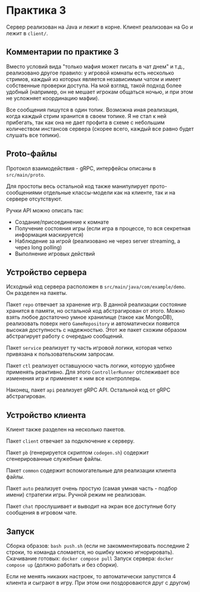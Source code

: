 # Практика 3
Сервер реализован на Java и лежит в корне.
Клиент реализован на Go и лежит в `client/`.

## Комментарии по практике 3
Вместо условий вида "только мафия может писать в чат днем" и т.д., реализовано другое правило: у игровой комнаты есть
несколько стримов, каждый из которых является независимым чатом и имеет собственные проверки доступа. На мой взгляд,
такой подход более удобный (например, он не мешает игрокам общаться ночью, и при этом не усложняет координацию мафии).

Все сообщения пишутся в один топик. Возможна иная реализация, когда каждый стрим хранится в своем топике. Я не стал
к ней прибегать, так как она не дает профита в схеме с небольшим количеством инстансов сервера
(скорее всего, каждый все равно будет слушать все топики).

## Proto-файлы
Протокол взаимодействия - gRPC, интерфейсы описаны в `src/main/proto`.

Для простоты весь остальной код также манипулирует прото-сообщениями отдельные классы-модели как на клиенте, так и
на сервере отсутствуют.

Ручки API можно описать так:
- Создание/присоединение к комнате
- Получение состояния игры (если игра в процессе, то вся секретная информация маскируется)
- Наблюдение за игрой (реализовано не через server streaming, а через long polling)
- Выполнение игровых действий

## Устройство сервера
Исходный код сервера расположен в `src/main/java/com/example/demo`.
Он разделен на пакеты.

Пакет `repo` отвечает за хранение игр. В данной реализации состояние хранится в памяти, но остальной код
абстрагирован от этого. Можно взять любое достаточно умное хранилище (такое как MongoDB), реализовать поверх него
`GameRepository` и автоматически появится высокая доступность с надежностью. Этот же пакет схожим образом абстрагирует
работу с очередью сообщений.

Пакет `service` реализует ту часть игровой логики, которая четко привязана к пользовательским запросам.

Пакет `ctl` реализует оставшуюсю часть логики, которую удобнее применять реактивно. Для этого `ControllerRunner`
отслеживает все изменения игр и применяет к ним все контроллеры.

Наконец, пакет `api` реализует gRPC API. Остальной код от gRPC абстрагирован.

## Устройство клиента
Клиент также разделен на несколько пакетов.

Пакет `client` отвечает за подключение к серверу.

Пакет `pb` (генерируется скриптом `codegen.sh`) содержит сгенерированные служебные файлы.

Пакет `common` содержит вспомогательные для реализации клиента файлы.

Пакет `auto` реализует очень простую (самая умная часть - подбор имени) стратегии игры. Ручной режим не реализован.

Пакет `chat` прослушивает и выводит на экран все доступные боту сообщения в игровом чате.

## Запуск

Сборка образов: `bash push.sh` (если не закомментировать последние 2 строки, то команда сломается,
но ошибку можно игнорировать).
Скачивание готовых: `docker compose pull`
Запуск сервера: `docker compose up` (должно работать и без сборки).

Если не менять никаких настроек, то автоматически запустятся 4 клиента и сыграют в игру. При этом они поздороваются
друг с другом)
